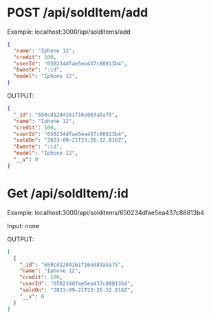 # POST  /api/soldItem/add

Example: localhost:3000/api/solditems/add
```json
{
  "name": "Iphone 12",
  "credit": 100,
  "userId": "650234dfae5ea437c88813b4",
  "Ewaste": ":id",
  "model": "Iphone 12",
}
```

OUTPUT:
```json
{
  "_id": "650cd1284161f16a983a5a75",
  "name": "Iphone 12",
  "credit": 100,
  "userId": "650234dfae5ea437c88813b4",
  "soldOn": "2023-09-21T23:26:32.816Z",
  "Ewaste": ":id",
  "model": "Iphone 12",
  "__v": 0
}
```

# Get /api/soldItem/:id

Example: localhost:3000/api/solditems/650234dfae5ea437c88813b4

Input: none

OUTPUT:
```json
[
  {
    "_id": "650cd1284161f16a983a5a75",
    "name": "Iphone 12",
    "credit": 100,
    "userId": "650234dfae5ea437c88813b4",
    "soldOn": "2023-09-21T23:26:32.816Z",
    "__v": 0
  }
]
```